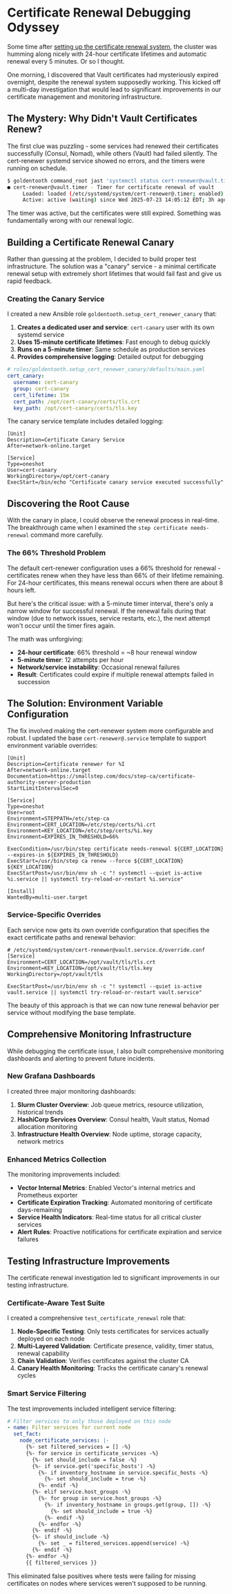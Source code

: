 # Certificate Renewal Debugging Odyssey

Some time after [setting up the certificate renewal system](./048_tls_cert_renewal.md), the cluster was humming along nicely with 24-hour certificate lifetimes and automatic renewal every 5 minutes. Or so I thought.

One morning, I discovered that Vault certificates had mysteriously expired overnight, despite the renewal system supposedly working. This kicked off a multi-day investigation that would lead to significant improvements in our certificate management and monitoring infrastructure.

## The Mystery: Why Didn't Vault Certificates Renew?

The first clue was puzzling - some services had renewed their certificates successfully (Consul, Nomad), while others (Vault) had failed silently. The cert-renewer systemd service showed no errors, and the timers were running on schedule.

```bash
$ goldentooth command_root jast 'systemctl status cert-renewer@vault.timer'
● cert-renewer@vault.timer - Timer for certificate renewal of vault
     Loaded: loaded (/etc/systemd/system/cert-renewer@.timer; enabled)
     Active: active (waiting) since Wed 2025-07-23 14:05:12 EDT; 3h ago
```

The timer was active, but the certificates were still expired. Something was fundamentally wrong with our renewal logic.

## Building a Certificate Renewal Canary

Rather than guessing at the problem, I decided to build proper test infrastructure. The solution was a "canary" service - a minimal certificate renewal setup with extremely short lifetimes that would fail fast and give us rapid feedback.

### Creating the Canary Service

I created a new Ansible role `goldentooth.setup_cert_renewer_canary` that:

1. **Creates a dedicated user and service**: `cert-canary` user with its own systemd service
2. **Uses 15-minute certificate lifetimes**: Fast enough to debug quickly
3. **Runs on a 5-minute timer**: Same schedule as production services
4. **Provides comprehensive logging**: Detailed output for debugging

```yaml
# roles/goldentooth.setup_cert_renewer_canary/defaults/main.yaml
cert_canary:
  username: cert-canary
  group: cert-canary
  cert_lifetime: 15m
  cert_path: /opt/cert-canary/certs/tls.crt
  key_path: /opt/cert-canary/certs/tls.key
```

The canary service template includes detailed logging:

```systemd
[Unit]
Description=Certificate Canary Service
After=network-online.target

[Service]
Type=oneshot
User=cert-canary
WorkingDirectory=/opt/cert-canary
ExecStart=/bin/echo "Certificate canary service executed successfully"
```

## Discovering the Root Cause

With the canary in place, I could observe the renewal process in real-time. The breakthrough came when I examined the `step certificate needs-renewal` command more carefully.

### The 66% Threshold Problem

The default cert-renewer configuration uses a 66% threshold for renewal - certificates renew when they have less than 66% of their lifetime remaining. For 24-hour certificates, this means renewal occurs when there are about 8 hours left.

But here's the critical issue: with a 5-minute timer interval, there's only a narrow window for successful renewal. If the renewal fails during that window (due to network issues, service restarts, etc.), the next attempt won't occur until the timer fires again.

The math was unforgiving:
- **24-hour certificate**: 66% threshold = ~8 hour renewal window
- **5-minute timer**: 12 attempts per hour
- **Network/service instability**: Occasional renewal failures
- **Result**: Certificates could expire if multiple renewal attempts failed in succession

## The Solution: Environment Variable Configuration

The fix involved making the cert-renewer system more configurable and robust. I updated the base `cert-renewer@.service` template to support environment variable overrides:

```systemd
[Unit]
Description=Certificate renewer for %I
After=network-online.target
Documentation=https://smallstep.com/docs/step-ca/certificate-authority-server-production
StartLimitIntervalSec=0

[Service]
Type=oneshot
User=root
Environment=STEPPATH=/etc/step-ca
Environment=CERT_LOCATION=/etc/step/certs/%i.crt
Environment=KEY_LOCATION=/etc/step/certs/%i.key
Environment=EXPIRES_IN_THRESHOLD=66%

ExecCondition=/usr/bin/step certificate needs-renewal ${CERT_LOCATION} --expires-in ${EXPIRES_IN_THRESHOLD}
ExecStart=/usr/bin/step ca renew --force ${CERT_LOCATION} ${KEY_LOCATION}
ExecStartPost=/usr/bin/env sh -c "! systemctl --quiet is-active %i.service || systemctl try-reload-or-restart %i.service"

[Install]
WantedBy=multi-user.target
```

### Service-Specific Overrides

Each service now gets its own override configuration that specifies the exact certificate paths and renewal behavior:

```systemd
# /etc/systemd/system/cert-renewer@vault.service.d/override.conf
[Service]
Environment=CERT_LOCATION=/opt/vault/tls/tls.crt
Environment=KEY_LOCATION=/opt/vault/tls/tls.key
WorkingDirectory=/opt/vault/tls

ExecStartPost=/usr/bin/env sh -c "! systemctl --quiet is-active vault.service || systemctl try-reload-or-restart vault.service"
```

The beauty of this approach is that we can now tune renewal behavior per service without modifying the base template.

## Comprehensive Monitoring Infrastructure

While debugging the certificate issue, I also built comprehensive monitoring dashboards and alerting to prevent future incidents.

### New Grafana Dashboards

I created three major monitoring dashboards:

1. **Slurm Cluster Overview**: Job queue metrics, resource utilization, historical trends
2. **HashiCorp Services Overview**: Consul health, Vault status, Nomad allocation monitoring
3. **Infrastructure Health Overview**: Node uptime, storage capacity, network metrics

### Enhanced Metrics Collection

The monitoring improvements included:

- **Vector Internal Metrics**: Enabled Vector's internal metrics and Prometheus exporter
- **Certificate Expiration Tracking**: Automated monitoring of certificate days-remaining
- **Service Health Indicators**: Real-time status for all critical cluster services
- **Alert Rules**: Proactive notifications for certificate expiration and service failures

## Testing Infrastructure Improvements

The certificate renewal investigation led to significant improvements in our testing infrastructure.

### Certificate-Aware Test Suite

I created a comprehensive `test_certificate_renewal` role that:

1. **Node-Specific Testing**: Only tests certificates for services actually deployed on each node
2. **Multi-Layered Validation**: Certificate presence, validity, timer status, renewal capability
3. **Chain Validation**: Verifies certificates against the cluster CA
4. **Canary Health Monitoring**: Tracks the certificate canary's renewal cycles

### Smart Service Filtering

The test improvements included intelligent service filtering:

```yaml
# Filter services to only those deployed on this node
- name: Filter services for current node
  set_fact:
    node_certificate_services: |-
      {%- set filtered_services = [] -%}
      {%- for service in certificate_services -%}
        {%- set should_include = false -%}
        {%- if service.get('specific_hosts') -%}
          {%- if inventory_hostname in service.specific_hosts -%}
            {%- set should_include = true -%}
          {%- endif -%}
        {%- elif service.host_groups -%}
          {%- for group in service.host_groups -%}
            {%- if inventory_hostname in groups.get(group, []) -%}
              {%- set should_include = true -%}
            {%- endif -%}
          {%- endfor -%}
        {%- endif -%}
        {%- if should_include -%}
          {%- set _ = filtered_services.append(service) -%}
        {%- endif -%}
      {%- endfor -%}
      {{ filtered_services }}
```

This eliminated false positives where tests were failing for missing certificates on nodes where services weren't supposed to be running.
